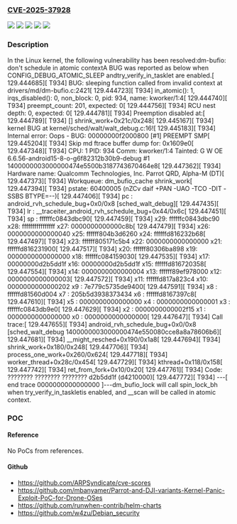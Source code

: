 ### [CVE-2025-37928](https://cve.mitre.org/cgi-bin/cvename.cgi?name=CVE-2025-37928)
![](https://img.shields.io/static/v1?label=Product&message=Linux&color=blue)
![](https://img.shields.io/static/v1?label=Version&message=&color=brightgreen)
![](https://img.shields.io/static/v1?label=Version&message=4.9%20&color=brightgreen)
![](https://img.shields.io/static/v1?label=Version&message=7cd326747f46ffe1c7bff5682e97dfbcb98990ec%20&color=brightgreen)
![](https://img.shields.io/static/v1?label=Vulnerability&message=n%2Fa&color=blue)

### Description

In the Linux kernel, the following vulnerability has been resolved:dm-bufio: don't schedule in atomic contextA BUG was reported as below when CONFIG_DEBUG_ATOMIC_SLEEP andtry_verify_in_tasklet are enabled.[  129.444685][  T934] BUG: sleeping function called from invalid context at drivers/md/dm-bufio.c:2421[  129.444723][  T934] in_atomic(): 1, irqs_disabled(): 0, non_block: 0, pid: 934, name: kworker/1:4[  129.444740][  T934] preempt_count: 201, expected: 0[  129.444756][  T934] RCU nest depth: 0, expected: 0[  129.444781][  T934] Preemption disabled at:[  129.444789][  T934] [<ffffffd816231900>] shrink_work+0x21c/0x248[  129.445167][  T934] kernel BUG at kernel/sched/walt/walt_debug.c:16![  129.445183][  T934] Internal error: Oops - BUG: 00000000f2000800 [#1] PREEMPT SMP[  129.445204][  T934] Skip md ftrace buffer dump for: 0x1609e0[  129.447348][  T934] CPU: 1 PID: 934 Comm: kworker/1:4 Tainted: G        W  OE      6.6.56-android15-8-o-g6f82312b30b9-debug #1 1400000003000000474e5500b3187743670464e8[  129.447362][  T934] Hardware name: Qualcomm Technologies, Inc. Parrot QRD, Alpha-M (DT)[  129.447373][  T934] Workqueue: dm_bufio_cache shrink_work[  129.447394][  T934] pstate: 60400005 (nZCv daif +PAN -UAO -TCO -DIT -SSBS BTYPE=--)[  129.447406][  T934] pc : android_rvh_schedule_bug+0x0/0x8 [sched_walt_debug][  129.447435][  T934] lr : __traceiter_android_rvh_schedule_bug+0x44/0x6c[  129.447451][  T934] sp : ffffffc0843dbc90[  129.447459][  T934] x29: ffffffc0843dbc90 x28: ffffffffffffffff x27: 0000000000000c8b[  129.447479][  T934] x26: 0000000000000040 x25: ffffff804b3d6260 x24: ffffffd816232b68[  129.447497][  T934] x23: ffffff805171c5b4 x22: 0000000000000000 x21: ffffffd816231900[  129.447517][  T934] x20: ffffff80306ba898 x19: 0000000000000000 x18: ffffffc084159030[  129.447535][  T934] x17: 00000000d2b5dd1f x16: 00000000d2b5dd1f x15: ffffffd816720358[  129.447554][  T934] x14: 0000000000000004 x13: ffffff89ef978000 x12: 0000000000000003[  129.447572][  T934] x11: ffffffd817a823c4 x10: 0000000000000202 x9 : 7e779c5735de9400[  129.447591][  T934] x8 : ffffffd81560d004 x7 : 205b5d3938373434 x6 : ffffffd8167397c8[  129.447610][  T934] x5 : 0000000000000000 x4 : 0000000000000001 x3 : ffffffc0843db9e0[  129.447629][  T934] x2 : 0000000000002f15 x1 : 0000000000000000 x0 : 0000000000000000[  129.447647][  T934] Call trace:[  129.447655][  T934]  android_rvh_schedule_bug+0x0/0x8 [sched_walt_debug 1400000003000000474e550080cce8a8a78606b6][  129.447681][  T934]  __might_resched+0x190/0x1a8[  129.447694][  T934]  shrink_work+0x180/0x248[  129.447706][  T934]  process_one_work+0x260/0x624[  129.447718][  T934]  worker_thread+0x28c/0x454[  129.447729][  T934]  kthread+0x118/0x158[  129.447742][  T934]  ret_from_fork+0x10/0x20[  129.447761][  T934] Code: ???????? ???????? ???????? d2b5dd1f (d4210000)[  129.447772][  T934] ---[ end trace 0000000000000000 ]---dm_bufio_lock will call spin_lock_bh when try_verify_in_taskletis enabled, and __scan will be called in atomic context.

### POC

#### Reference
No PoCs from references.

#### Github
- https://github.com/ARPSyndicate/cve-scores
- https://github.com/mbanyamer/Parrot-and-DJI-variants-Kernel-Panic-Exploit-PoC-for-Drone-OSes
- https://github.com/runwhen-contrib/helm-charts
- https://github.com/w4zu/Debian_security

